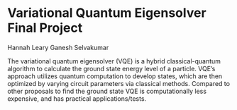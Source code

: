 # Variational Quantum Eigensolver Final Project

Hannah Leary
Ganesh Selvakumar

The variational quantum eigensolver (VQE) is a hybrid classical-quantum algorithm to calculate the ground state energy level of a particle. VQE’s approach utilizes quantum computation to develop states, which are then optimized by varying circuit parameters via classical methods. Compared to other proposals to find the ground state VQE is computationally less expensive, and has practical applications/tests. 